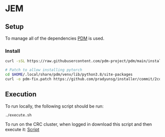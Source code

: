 # JEM

## Setup

To manage all of the dependencies [PDM](https://pdm.fming.dev/) is used.

### Install

```bash
curl -sSL https://raw.githubusercontent.com/pdm-project/pdm/main/install-pdm.py | python -

# Patch to allow installing pytorch
cd $HOME/.local/share/pdm/venv/lib/python3.8/site-packages
curl -o pdm-fix.patch https://github.com/pradyunsg/installer/commit/2cd3927e7029564052d5c847097fc49a322180e7.patch && patch -p2 < pdm-fix.patch
```

## Execution

To run locally, the following script should be run:

```bash
./execute.sh
```

To run on the CRC cluster, when logged in download this script and then execute it:
[Script](https://gist.github.com/Omegaice/794f92b3ecbcdb22d8e8a79f890fa329)
